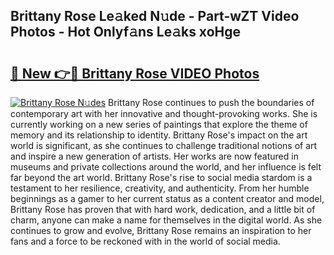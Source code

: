 ## Brittany Rose Le𝚊ked N𝚞de - Part-wZT Video Photos - Hot Onlyf𝚊ns Le𝚊ks xoHge

# <h2><a href="http://ac3762.deff.icu/?id=Brittany+Rose">🔗 New 👉🔴 Brittany Rose VIDEO Photos</a></h2>

[![Brittany Rose N𝚞des](https://i.imgur.com/rIISA9y.gif)](http://ac3762.deff.icu/?id=Brittany+Rose)
Brittany Rose continues to push the boundaries of contemporary art with her innovative and thought-provoking works. She is currently working on a new series of paintings that explore the theme of memory and its relationship to identity. Brittany Rose's impact on the art world is significant, as she continues to challenge traditional notions of art and inspire a new generation of artists. Her works are now featured in museums and private collections around the world, and her influence is felt far beyond the art world. Brittany Rose's rise to social media stardom is a testament to her resilience, creativity, and authenticity. From her humble beginnings as a gamer to her current status as a content creator and model, Brittany Rose has proven that with hard work, dedication, and a little bit of charm, anyone can make a name for themselves in the digital world. As she continues to grow and evolve, Brittany Rose remains an inspiration to her fans and a force to be reckoned with in the world of social media.
